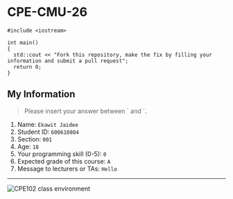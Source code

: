 # CPE-CMU-26
>
```
#include <iostream>

int main()
{
  std::cout << "Fork this repository, make the fix by filling your information and submit a pull request";
  return 0;
}
```

## My Information
> Please insert your answer between \` and \`.

1. Name: `Ekawit Jaidee`
2. Student ID: `600610804`
3. Section: `001`
4. Age: `18`
5. Your programming skill (0-5): `0`
6. Expected grade of this course: `A`
7. Message to lecturers or TAs: `Hello`

---
![CPE102 class environment](https://github.com/tmwatchanan/CPE-CMU-26/raw/master/cpe102_class_envi.jpg)
